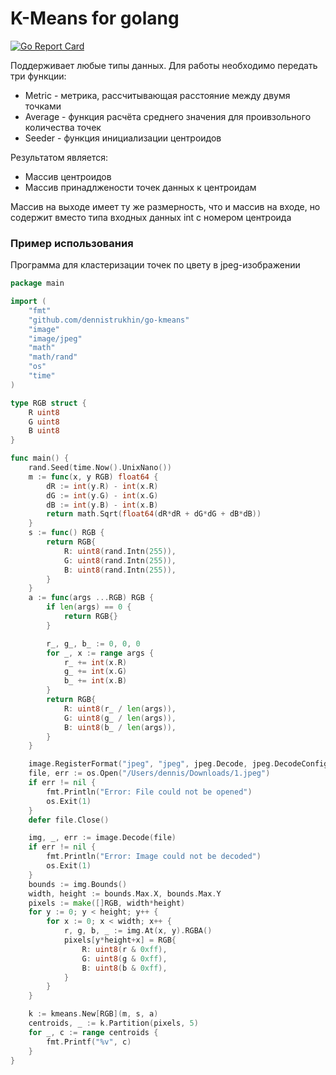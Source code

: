 # K-Means for golang

[![Go Report Card](https://goreportcard.com/badge/github.com/dennistrukhin/go-kmeans)](https://goreportcard.com/report/github.com/dennistrukhin/go-kmeans)

Поддерживает любые типы данных. Для работы необходимо передать три функции:
- Metric - метрика, рассчитывающая расстояние между двумя точками
- Average - функция расчёта среднего значения для проивзольного количества точек
- Seeder - функция инициализации центроидов

Результатом является:

- Массив центроидов
- Массив принадлжености точек данных к центроидам

Массив на выходе имеет ту же размерность, что и массив на входе, но содержит 
вместо типа входных данных int с номером центроида

### Пример использования

Программа для кластеризации точек по цвету в jpeg-изображении

```go
package main

import (
	"fmt"
	"github.com/dennistrukhin/go-kmeans"
	"image"
	"image/jpeg"
	"math"
	"math/rand"
	"os"
	"time"
)

type RGB struct {
	R uint8
	G uint8
	B uint8
}

func main() {
	rand.Seed(time.Now().UnixNano())
	m := func(x, y RGB) float64 {
		dR := int(y.R) - int(x.R)
		dG := int(y.G) - int(x.G)
		dB := int(y.B) - int(x.B)
		return math.Sqrt(float64(dR*dR + dG*dG + dB*dB))
	}
	s := func() RGB {
		return RGB{
			R: uint8(rand.Intn(255)),
			G: uint8(rand.Intn(255)),
			B: uint8(rand.Intn(255)),
		}
	}
	a := func(args ...RGB) RGB {
		if len(args) == 0 {
			return RGB{}
		}

		r_, g_, b_ := 0, 0, 0
		for _, x := range args {
			r_ += int(x.R)
			g_ += int(x.G)
			b_ += int(x.B)
		}
		return RGB{
			R: uint8(r_ / len(args)),
			G: uint8(g_ / len(args)),
			B: uint8(b_ / len(args)),
		}
	}

	image.RegisterFormat("jpeg", "jpeg", jpeg.Decode, jpeg.DecodeConfig)
	file, err := os.Open("/Users/dennis/Downloads/1.jpeg")
	if err != nil {
		fmt.Println("Error: File could not be opened")
		os.Exit(1)
	}
	defer file.Close()

	img, _, err := image.Decode(file)
	if err != nil {
		fmt.Println("Error: Image could not be decoded")
		os.Exit(1)
	}
	bounds := img.Bounds()
	width, height := bounds.Max.X, bounds.Max.Y
	pixels := make([]RGB, width*height)
	for y := 0; y < height; y++ {
		for x := 0; x < width; x++ {
			r, g, b, _ := img.At(x, y).RGBA()
			pixels[y*height+x] = RGB{
				R: uint8(r & 0xff),
				G: uint8(g & 0xff),
				B: uint8(b & 0xff),
			}
		}
	}

	k := kmeans.New[RGB](m, s, a)
	centroids, _ := k.Partition(pixels, 5)
	for _, c := range centroids {
		fmt.Printf("%v", c)
	}
}
```